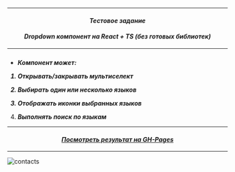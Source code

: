 
---

#### <p align="center"><i><b>Тестовое задание</b></i></p>

#### <p align="center"><i><b>Dropdown компонент на React + TS (без готовых библиотек)</b></i></p>

---

##### <i><b>

* Компонент может:
1. Открывать/закрывать мультиселект
2. Выбирать один или несколько языков
2. Отображать иконки выбранных языков
3. Выполнять поиск по языкам

   </b></i>

---

#### <p align="center"><i><b>[Посмотреть результат на GH-Pages](https://sun-rhythms.github.io/test-task-contacts/)</b></i></p>

---

<p align="center">

![contacts](https://i.postimg.cc/qBZh7zY6/Monosnap-React-App-2023-03-22-15-53-11.png)

</p>
